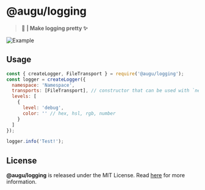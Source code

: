 # @augu/logging
> :space_invader: **| Make logging pretty :sparkles:**

![Example](https://cdn.floofy.dev/logger.png)

## Usage
```js
const { createLogger, FileTransport } = require('@augu/logging');
const logger = createLogger({
  namespace: 'Namespace',
  transports: [FileTransport], // constructor that can be used with `new` or a new instance
  levels: [
    {
      level: 'debug',
      color: '' // hex, hsl, rgb, number
    }
  ]
});

logger.info('Test!');
```

## License
**@augu/logging** is released under the MIT License. Read [here](/LICENSE) for more information.